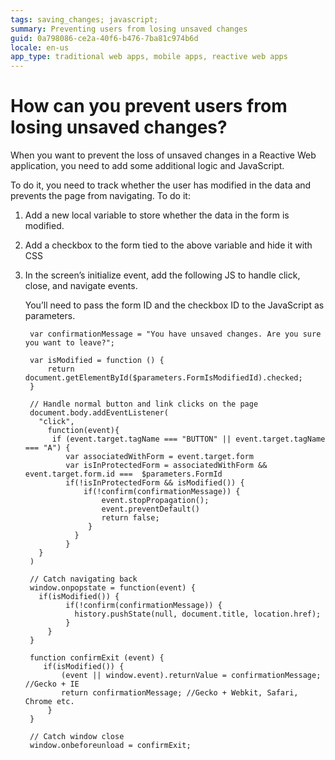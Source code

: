 ```yaml
---
tags: saving_changes; javascript;
summary: Preventing users from losing unsaved changes
guid: 0a798086-ce2a-40f6-b476-7ba81c974b6d
locale: en-us
app_type: traditional web apps, mobile apps, reactive web apps
---
```



# How can you prevent users from losing unsaved changes?

When you want to prevent the loss of unsaved changes in a Reactive Web application, you need to add some additional logic and JavaScript. 

To do it, you need to track whether the user has modified in the data and prevents the page from navigating. To do it:

1. Add a new local variable to store whether the data in the form is modified.

1. Add a checkbox to the form tied to the above variable and hide it with CSS

1. In the screen’s initialize event, add the following JS to handle click, close, and navigate events. 
    
    You’ll need to pass the form ID and the checkbox ID to the JavaScript as parameters. 

    	var confirmationMessage = "You have unsaved changes. Are you sure you want to leave?";

    	var isModified = function () {
	        return document.getElementById($parameters.FormIsModifiedId).checked;
    	}

	    // Handle normal button and link clicks on the page
	    document.body.addEventListener(
	      "click",
	        function(event){
	         if (event.target.tagName === "BUTTON" || event.target.tagName === "A") {
	            var associatedWithForm = event.target.form
	            var isInProtectedForm = associatedWithForm && event.target.form.id === 	$parameters.FormId
	            if(!isInProtectedForm && isModified()) {
	                if(!confirm(confirmationMessage)) {
	                    event.stopPropagation();
	                    event.preventDefault()
	                    return false;
	                 }
	              }
	            }
	      }   
	    )

	    // Catch navigating back
	    window.onpopstate = function(event) {
	      if(isModified()) {
	            if(!confirm(confirmationMessage)) {
	              history.pushState(null, document.title, location.href);
	            }
	        }
	    }   
	
	    function confirmExit (event) {
	       if(isModified()) {
	           (event || window.event).returnValue = confirmationMessage; //Gecko + IE
	           return confirmationMessage; //Gecko + Webkit, Safari, Chrome etc.
	        }
	    }
	
	    // Catch window close
	    window.onbeforeunload = confirmExit;

